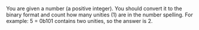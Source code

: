 You are given a number (a positive integer).
You should convert it to the binary format and count how many unities (1) are in the number spelling.
For example: 5 = 0b101 contains two unities, so the answer is 2.

